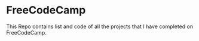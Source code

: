 # FreeCodeCamp

This Repo contains list and code of all the projects that I have completed on FreeCodeCamp.
